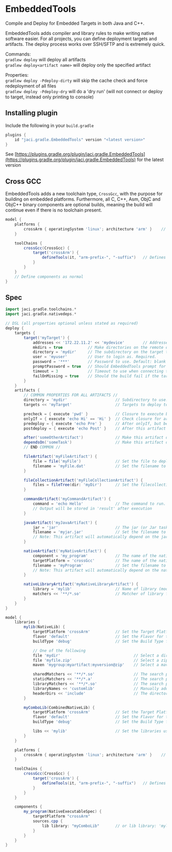 EmbeddedTools
====
Compile and Deploy for Embedded Targets in both Java and C++. 

EmbeddedTools adds compiler and library rules to make writing native software easier.
For all projects, you can define deployment targets and artifacts. The deploy process works over SSH/SFTP and
is extremely quick.

Commands:   
`gradlew deploy` will deploy all artifacts  
`gradlew deploy<artifact name>` will deploy only the specified artifact  

Properties:    
`gradlew deploy -Pdeploy-dirty` will skip the cache check and force redeployment of all files  
`gradlew deploy -Pdeploy-dry` will do a 'dry run' (will not connect or deploy to target, instead only printing to console)  

## Installing plugin
Include the following in your `build.gradle`
```gradle
plugins {
    id "jaci.gradle.EmbeddedTools" version "<latest version>"
}
```

See [https://plugins.gradle.org/plugin/jaci.gradle.EmbeddedTools](https://plugins.gradle.org/plugin/jaci.gradle.EmbeddedTools) for the latest version

## Cross GCC
EmbeddedTools adds a new toolchain type, `CrossGcc`, with the purpose for building on embedded platforms. Furthermore, all C, C++, Asm, ObjC and ObjC++ binary components
are optional builds, meaning the build will continue even if there is no toolchain present.

```gradle
model {
    platforms {
        crossArm { operatingSystem 'linux'; architecture 'arm' }    // Add a new target platform for building
    }

    toolChains {
        crossGcc(CrossGcc) {
            target('crossArm') {
                defineTools(it, "arm-prefix-", "-suffix")   // Defines tools for C, C++, Asm, Linkers and Archivers. Does not define Objective C
            }
        }
    }
    // Define components as normal
}
```

## Spec 

```gradle
import jaci.gradle.toolchains.*
import jaci.gradle.nativedeps.*

// DSL (all properties optional unless stated as required)
deploy {
    targets {
        target('myTarget') {
            addresses << '172.22.11.2' << 'mydevice'        // Addresses to attempt to deploy to, in order of preference
            mkdirs = true           // Make directories on the remote device when deploying. Default: true 
            directory = 'mydir'     // The subdirectory on the target to deploy to. Default: SSH Default
            user = 'myuser'         // User to login as. Required.
            password = '***'        // Password to use. Default: blank
            promptPassword = true   // Should EmbeddedTools prompt for a password? Default: false. Overrides password above.
            timeout = 3             // Timeout to use when connecting to target. Default: 3 (seconds)
            failOnMissing = true    // Should the build fail if the target can't be found? Default: true
        }
    }
    artifacts {
        // COMMON PROPERTIES FOR ALL ARTIFACTS //
        directory = 'mydir'                     // Subdirectory to use. Relative to target directory
        targets << 'myTarget'                   // Targets to deploy to

        precheck = { execute 'pwd' }            // Closure to execute before onlyIf
        onlyIf = { execute 'echo Hi' == 'Hi' }  // Check closure for artifact. Will not deploy if evaluates to false
        predeploy = { execute 'echo Pre' }      // After onlyIf, but before deploy logic
        postdeploy = { execute 'echo Post' }    // After this artifact's deploy logic

        after('someOtherArtifact')              // Make this artifact depend on another artifact
        dependsOn('someTask')                   // Make this artifact depend on a task
        // END COMMON //

        fileArtifact('myFileArtifact') {
            file = file('myFile')               // Set the file to deploy. Required.
            filename = 'myFile.dat'             // Set the filename to deploy to. Default: same name as file
        }

        fileCollectionArtifact('myFileCollectionArtifact') {
            files = fileTree(dir: 'myDir')      // Set the filecollection (e.g. filetree, files, etc) to deploy. Required
        }

        commandArtifact('myCommandArtifact') {
            command = 'echo Hello'              // The command to run. Required.
            // Output will be stored in 'result' after execution
        }

        javaArtifact('myJavaArtifact') {
            jar = 'jar'                         // The jar (or Jar task) to deploy. Required. (usually 'jar')
            filename = 'myjar.jar'              // Set the filename to deploy to. Default: same name as the generated jar
            // Note: This artifact will automatically depend on the jar build task
        }

        nativeArtifact('myNativeArtifact') {
            component = 'my_program'            // The name of the native component (model.components {}) to deploy. Required. Either shared library or executable
            targetPlatform = 'crossGcc'         // The name of the native platform (model.platforms {})) to deploy.
            filename = 'myProgram'              // Set the filename to deploy to. Default: same name as component generated file
            // Note: This artifact will automatically depend on the native component link task
        }

        nativeLibraryArtifact('myNativeLibraryArtifact') {
            library = 'mylib'                   // Name of library (model.libraries {}) to deploy. Required.
            matchers << '**/*.so'               // Matcher of library files to deploy to target.
        }
    }
}

model {
    libraries {
        mylib(NativeLib) {
            targetPlatform 'crossArm'           // Set the Target Platform for this library. Optional.
            flavor 'default'                    // Set the Flavor for this library. Optional.
            buildType 'debug'                   // Set the Build Type for this library. Optional.

            // One of the following
            file 'mydir'                                // Select a directory including the headers and compiled library files 
            file 'myfile.zip'                           // Select a zipfile including the headers and compiled library files
            maven 'mygroup:myartifact:myversion@zip'    // Select a maven artifact (zip file) including the headers and compiled library files

            sharedMatchers << '**/*.so'                 // The search pattern for shared libraries (to be added as -L flag)
            staticMatchers << '**/*.a'                  // The search pattern for static libraries (to be added as -L flag)
            libraryMatchers << '**/*.so'                // The search pattern for libraries to be deployed (if added in artifact), and linked
            libraryNames << 'customlib'                 // Manually add -l libraries.
            headerDirs << 'include'                     // The directories for headers of this library
        }

        myComboLib(CombinedNativeLib) {
            targetPlatform 'crossArm'           // Set the Target Platform for this library. Optional.
            flavor 'default'                    // Set the Flavor for this library. Optional.
            buildType 'debug'                   // Set the Build Type for this library. Optional.

            libs << 'mylib'                     // Set the libraries used in this combination lib
        }
    }

    platforms {
        crossArm { operatingSystem 'linux'; architecture 'arm' }    // Add a new target platform for building
    }

    toolChains {
        crossGcc(CrossGcc) {
            target('crossArm') {
                defineTools(it, "arm-prefix-", "-suffix")   // Defines tools for C, C++, Asm, Linkers and Archivers. Does not define Objective C
            }
        }
    }

    components {
        my_program(NativeExecutableSpec) {
            targetPlatform "crossArm"
            sources.cpp {
                lib library: "myComboLib"       // or lib library: 'mylib'
            }
        }
    }
}
```